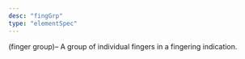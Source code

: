 ```yaml
---
desc: "fingGrp"
type: "elementSpec"
---
```


(finger group)– A group of individual fingers in a fingering indication.